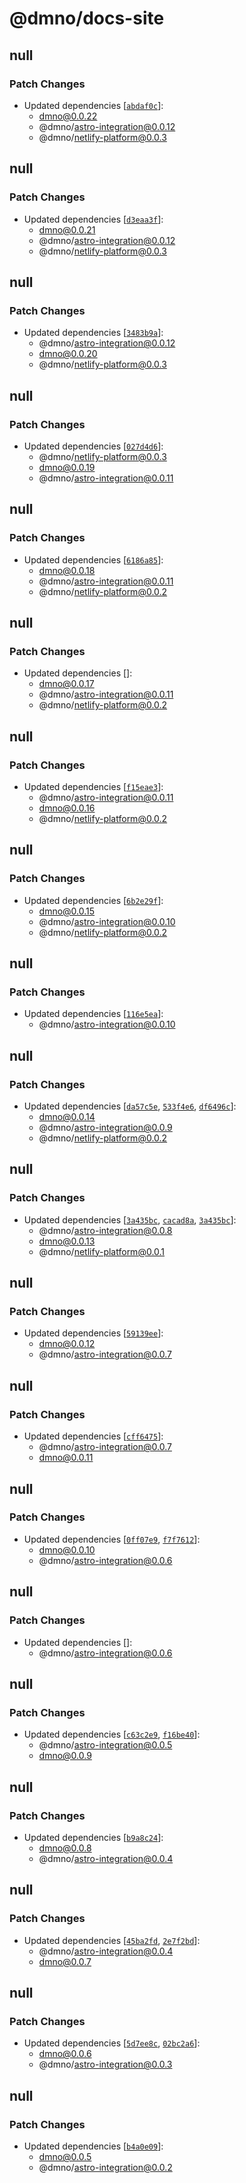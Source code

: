 # @dmno/docs-site

## null

### Patch Changes

- Updated dependencies [[`abdaf0c`](https://github.com/dmno-dev/dmno/commit/abdaf0ce8cb0edc1f05f6cc0bf13ef0a347fdacd)]:
  - dmno@0.0.22
  - @dmno/astro-integration@0.0.12
  - @dmno/netlify-platform@0.0.3

## null

### Patch Changes

- Updated dependencies [[`d3eaa3f`](https://github.com/dmno-dev/dmno/commit/d3eaa3f6770947af831b14f6f5f1560dd99b3717)]:
  - dmno@0.0.21
  - @dmno/astro-integration@0.0.12
  - @dmno/netlify-platform@0.0.3

## null

### Patch Changes

- Updated dependencies [[`3483b9a`](https://github.com/dmno-dev/dmno/commit/3483b9a55459fae363d3618d993a19f83925d80f)]:
  - @dmno/astro-integration@0.0.12
  - dmno@0.0.20
  - @dmno/netlify-platform@0.0.3

## null

### Patch Changes

- Updated dependencies [[`027d4d6`](https://github.com/dmno-dev/dmno/commit/027d4d699a267b4b29eb3dcc089f15ddf1496c8a)]:
  - @dmno/netlify-platform@0.0.3
  - dmno@0.0.19
  - @dmno/astro-integration@0.0.11

## null

### Patch Changes

- Updated dependencies [[`6186a85`](https://github.com/dmno-dev/dmno/commit/6186a8533430b48c92d071a66ad82e93b1e4e8a5)]:
  - dmno@0.0.18
  - @dmno/astro-integration@0.0.11
  - @dmno/netlify-platform@0.0.2

## null

### Patch Changes

- Updated dependencies []:
  - dmno@0.0.17
  - @dmno/astro-integration@0.0.11
  - @dmno/netlify-platform@0.0.2

## null

### Patch Changes

- Updated dependencies [[`f15eae3`](https://github.com/dmno-dev/dmno/commit/f15eae366c6ccd20228a1b3b13f954c02d052ae7)]:
  - @dmno/astro-integration@0.0.11
  - dmno@0.0.16
  - @dmno/netlify-platform@0.0.2

## null

### Patch Changes

- Updated dependencies [[`6b2e29f`](https://github.com/dmno-dev/dmno/commit/6b2e29fdc9250fae526d1c36dd33a2db8306d2ab)]:
  - dmno@0.0.15
  - @dmno/astro-integration@0.0.10
  - @dmno/netlify-platform@0.0.2

## null

### Patch Changes

- Updated dependencies [[`116e5ea`](https://github.com/dmno-dev/dmno/commit/116e5eabc852a90737b29947bc2ba7eaf85bd3b9)]:
  - @dmno/astro-integration@0.0.10

## null

### Patch Changes

- Updated dependencies [[`da57c5e`](https://github.com/dmno-dev/dmno/commit/da57c5e6822370e276aff271378ca264b4f848e6), [`533f4e6`](https://github.com/dmno-dev/dmno/commit/533f4e6dae7802f4e1f501d65aa1e1b5dcd9e3eb), [`df6496c`](https://github.com/dmno-dev/dmno/commit/df6496c8bd77d4756ab5a6968f3b11203f43c50c)]:
  - dmno@0.0.14
  - @dmno/astro-integration@0.0.9
  - @dmno/netlify-platform@0.0.2

## null

### Patch Changes

- Updated dependencies [[`3a435bc`](https://github.com/dmno-dev/dmno/commit/3a435bcc95ec55ff755d6f2023b6aec2af171eab), [`cacad8a`](https://github.com/dmno-dev/dmno/commit/cacad8adbcff3068767f13466c20602941c011f1), [`3a435bc`](https://github.com/dmno-dev/dmno/commit/3a435bcc95ec55ff755d6f2023b6aec2af171eab)]:
  - @dmno/astro-integration@0.0.8
  - dmno@0.0.13
  - @dmno/netlify-platform@0.0.1

## null

### Patch Changes

- Updated dependencies [[`59139ee`](https://github.com/dmno-dev/dmno/commit/59139ee78154cfdaf15abfd7bc180c9ff99f11fb)]:
  - dmno@0.0.12
  - @dmno/astro-integration@0.0.7

## null

### Patch Changes

- Updated dependencies [[`cff6475`](https://github.com/dmno-dev/dmno/commit/cff6475e3a45418ace18cbb2851a5c133713d26e)]:
  - @dmno/astro-integration@0.0.7
  - dmno@0.0.11

## null

### Patch Changes

- Updated dependencies [[`0ff07e9`](https://github.com/dmno-dev/dmno/commit/0ff07e9b628e1cc1ce57c16ab5b8fc381407ac91), [`f7f7612`](https://github.com/dmno-dev/dmno/commit/f7f7612c4e1041ce4640747a1c5ef92b14033347)]:
  - dmno@0.0.10
  - @dmno/astro-integration@0.0.6

## null

### Patch Changes

- Updated dependencies []:
  - @dmno/astro-integration@0.0.6

## null

### Patch Changes

- Updated dependencies [[`c63c2e9`](https://github.com/dmno-dev/dmno/commit/c63c2e9f89c1c83f348bf8fed810c56c32f3d609), [`f16be40`](https://github.com/dmno-dev/dmno/commit/f16be4052ce4d9f6202c3d0e96f6fc1e265e6002)]:
  - @dmno/astro-integration@0.0.5
  - dmno@0.0.9

## null

### Patch Changes

- Updated dependencies [[`b9a8c24`](https://github.com/dmno-dev/dmno/commit/b9a8c2452d42155b79a33ad2563d6c7d767a2344)]:
  - dmno@0.0.8
  - @dmno/astro-integration@0.0.4

## null

### Patch Changes

- Updated dependencies [[`45ba2fd`](https://github.com/dmno-dev/dmno/commit/45ba2fd2a5407594cd540940b8f313f53de113aa), [`2e7f2bd`](https://github.com/dmno-dev/dmno/commit/2e7f2bd02d2c7f8a49121d7d0d9c65e7f8063079)]:
  - @dmno/astro-integration@0.0.4
  - dmno@0.0.7

## null

### Patch Changes

- Updated dependencies [[`5d7ee8c`](https://github.com/dmno-dev/dmno/commit/5d7ee8c43a2d65e4ae7811e62ba3d2220f9ed608), [`02bc2a6`](https://github.com/dmno-dev/dmno/commit/02bc2a63c8f5e814170c08caa40e886081c40445)]:
  - dmno@0.0.6
  - @dmno/astro-integration@0.0.3

## null

### Patch Changes

- Updated dependencies [[`b4a0e09`](https://github.com/dmno-dev/dmno/commit/b4a0e0992ff8d0fb832e76b5aa70c2630b86fe3a)]:
  - dmno@0.0.5
  - @dmno/astro-integration@0.0.2
